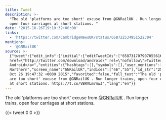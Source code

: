 ```yaml
---
title: Tweet
description: >-
  "The old 'platforms are too short' excuse from @GNRailUK . Run longer trains,
  open four carriages at short stations. "
date: '2015-10-26T19:10:32+00:00'
links:
  - 'https://twitter.com/CambridgeNewsUK/status/658722534951522304'
mentions:
  - '@GNRailUK'
source: >-
  {"tweet":{"edit_info":{"initial":{"editTweetIds":["658731707907055616"],"editableUntil":"2015-10-26T20:47:32.465Z","editsRemaining":"5","isEditEligible":true}},"retweeted":false,"source":"<a
  href=\"http://twitter.com/download/android\" rel=\"nofollow\">Twitter for
  Android</a>","entities":{"hashtags":[],"symbols":[],"user_mentions":[{"name":"Great
  Northern","screen_name":"GNRailUK","indices":["46","55"],"id_str":"2589687589","id":"2589687589"}],"urls":[{"url":"https://t.co/VBRVLm7mwJ","expanded_url":"https://twitter.com/CambridgeNewsUK/status/658722534951522304","display_url":"twitter.com/CambridgeNewsU…","indices":["116","139"]}]},"display_text_range":["0","139"],"favorite_count":"0","id_str":"658731707907055616","truncated":false,"retweet_count":"0","id":"658731707907055616","possibly_sensitive":false,"created_at":"Mon
  Oct 26 19:47:32 +0000 2015","favorited":false,"full_text":"The old 'platforms
  are too short' excuse from @GNRailUK . Run longer trains, open four carriages
  at short stations. https://t.co/VBRVLm7mwJ","lang":"en"}}
---
```

The old 'platforms are too short' excuse from [@GNRailUK](https://twitter.com/@GNRailUK) . Run longer trains, open four carriages at short stations. 
    
{{< tweet 0 0 >}}
    

